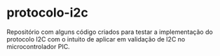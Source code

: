 # protocolo-i2c
Repositório com alguns código criados para testar a implementação do protocolo I2C com o intuito de aplicar em validação de I2C no microcontrolador PIC.
